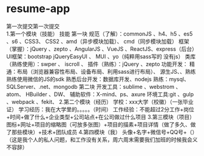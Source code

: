 # resume-app
第一次提交第一次提交  
1.第一个模块（技能）
	技能
		第一块
				规范（了解）：commonJS 、h4、h5 、es5 、s6 、CSS3、 CSS2 、amd（异步模块加载）、 cmd（同步模块加载）
				框架（掌握）：jQuery 、zepto 、AngularJS 、VueJS 、ReactJS、express（后台）
				UI框架：bootstrap  jQueryEasyUI 、 MUI  、yo（纯粹用sass写的  没有js）
				类库（熟练使用）：swper 、  iscroll 、
				插件（熟练）：jQuery 、zepto
				功能开发：
						精通：布局（浏览器兼容性布局、设备布局、利用sass进行布局）、 源生JS、、熟练 熟练使用微信的JS的sdk
						熟悉后台开发：数据库开发、nodejs
						熟练：mysql、SQLServer、.net、mongodb
		第二块
				开发工具：sublime 、webstrom 、atom、 HBuilder  、DW、
				辅助软件：X-mind、ps、axure
				环境工具:git 、gulp 、webpack 、fekit、
2.第二个模块（经历）
	学校：xxx大学（校徽）（一张毕业证）
	学习经历：我在大学里的。。。。。（时间）
	工作经验：不能超过2分工作+岗位+时间+做了什么+企业类型+公司站点+在公司做过什么项目
3.第三模块（项目）
	图标+网址+项目的缩略图（可放多张图）+项目的描素+项目详情（做了多久、做了那些模块）+技术+团队成员
4.第四模块（我）
	头像+名字+微信号+QQ号+（）
	（这是我个人的私人问题，和工作没有关系，周六周末需要我们加班的时候我会义不容辞）
